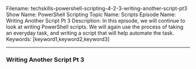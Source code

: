 Filename: techskills-powershell-scripting-4-2-3-writing-another-script-pt3  
Show Name: PowerShell Scripting
Topic Name: Scripts
Episode Name: Writing Another Script Pt 3
Description: In this episode, we will continue to look at writing PowerShell
scripts. We will again use the process of taking an everyday task, and writing a
script that will help automate the task.
Keywords: [keyword1,keyword2,keyword3]

---

### Writing Another Script Pt 3
